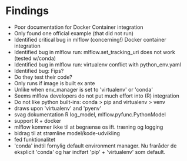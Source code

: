 # Findings

- Poor documentation for Docker Container integration
- Only found one official example (that did not run)
- Identified critical bug in mlflow (concerning!) Docker container integration
- Identified bug in mlflow run: mlflow.set_tracking_uri does not work (tested w/conda)
- Identified bug in mlflow run: virtualenv conflict with python_env.yaml
- Identified bug: Fips?
- Do they test their code?
- Only runs if image is built ex ante
- Unlike when env_manager is set to 'virtualenv' or 'conda'
- Seems mlflow developers do not put much effort into (R) integration
- Do not like python built-ins: conda > pip and virtualenv > venv
- draws upon 'virtualenv' and 'pyenv'
- svag dokumentation R log_model, mlflow.pyfunc.PythonModel
- support R + docker
- mlflow kommer ikke til at begrænse os ift. træning og logging
- bidrag til at strømline model/kode-udvikling
- fed funktionalitet
- 'conda' indtil fornylig default environment manager. Nu fraråder de eksplicit 'conda' og har indført 'pip' + 'virtualenv' som default.
